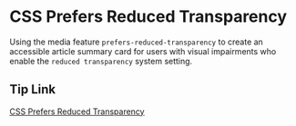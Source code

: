 # CSS Prefers Reduced Transparency

Using the media feature `prefers-reduced-transparency` to create an accessible article summary card for users with visual impairments who enable the `reduced transparency` system setting.

## Tip Link

[CSS Prefers Reduced Transparency](https://front.tips/css-prefers-reduced-transparency-media-feature)

